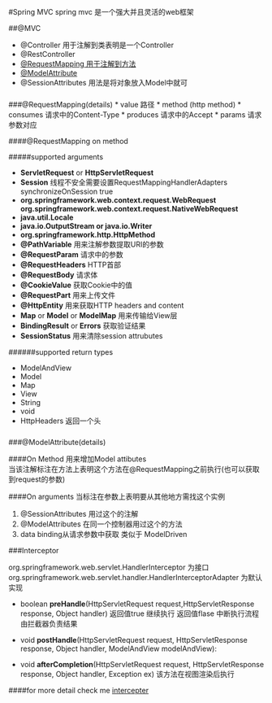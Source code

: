 #Spring MVC
spring mvc 是一个强大并且灵活的web框架

##@MVC
* @Controller  用于注解到类表明是一个Controller
* @RestController 
* [@RequestMapping 用于注解到方法](#rm)
* [@ModelAttribute](#mt)
* @SessionAttributes 用法是将对象放入Model中就可


<h5 id='rm'></h5>
###@RequestMapping(details)
* value 路径
* method (http method)
* consumes 请求中的Content-Type
* produces 请求中的Accept
* params 请求参数对应

####@RequestMapping on method

#####supported arguments
* **ServletRequest** or **HttpServletRequest**  
* **Session** 线程不安全需要设置RequestMappingHandlerAdapters synchronizeOnSession true  
* **org.springframework.web.context.request.WebRequest org.springframework.web.context.request.NativeWebRequest**  
* **java.util.Locale**  
* **java.io.OutputStream or java.io.Writer**  
* **org.springframework.http.HttpMethod**  
* **@PathVariable** 用来注解参数提取URI的参数  
* **@RequestParam** 请求中的参数  
* **@RequestHeaders** HTTP首部  
* **@RequestBody** 请求体  
* **@CookieValue** 获取Cookie中的值
* **@RequestPart** 用来上传文件  
* **@HttpEntity** 用来获取HTTP headers and content  
* **Map** or **Model** or **ModelMap** 用来传输给View层  
* **BindingResult** or **Errors** 获取验证结果  
* **SessionStatus** 用来清除session attrubutes

######supported return types
* ModelAndView
* Model
* Map
* View
* String
* void
* HttpHeaders 返回一个头


<h5 id='mt'></h5>
###@ModelAttribute(details)

####On Method
用来增加Model attibutes  
当该注解标注在方法上表明这个方法在@RequestMapping之前执行(也可以获取到request的参数)

####On arguments
当标注在参数上表明要从其他地方需找这个实例
1.  @SessionAttributes 用过这个的注解
2.  @ModelAttributes 在同一个控制器用过这个的方法
3.  data binding从请求参数中获取 类似于 ModelDriven 


###Interceptor

org.springframework.web.servlet.HandlerInterceptor
为接口  
org.springframework.web.servlet.handler.HandlerInterceptorAdapter
为默认实现

* boolean **preHandle**(HttpServletRequest request,HttpServletResponse response, Object handler)
返回值true 继续执行
返回值flase 中断执行流程由拦截器负责结果

* void **postHandle**(HttpServletRequest request, HttpServletResponse response, Object handler, ModelAndView modelAndView):

* void **afterCompletion**(HttpServletRequest request, HttpServletResponse response, Object handler, Exception ex)
该方法在视图渲染后执行

####for more detail check me [intercepter]

[intercepter]: http://www.journaldev.com/2676/spring-mvc-interceptors-example-handlerinterceptor-and-handlerinterceptoradapter